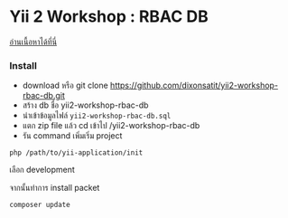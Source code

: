Yii 2 Workshop : RBAC DB
===============================

[อ่านเนื้อหาได้ที่นี่](http://dixonsatit.github.io/2015/08/20/how-to-use-rbac-db.html)

### Install
- download หรือ git clone https://github.com/dixonsatit/yii2-workshop-rbac-db.git
- สร้าง db ชื่อ yii2-workshop-rbac-db
- นำเข้าข้อมูลไฟล์ `yii2-workshop-rbac-db.sql`
- แตก zip file แล้ว cd เข้าไป /yii2-workshop-rbac-db
- รัน command เพิ่มเริ่ม project
```
php /path/to/yii-application/init
```
เลือก development

จากนั้นทำการ install packet
```
composer update
```
